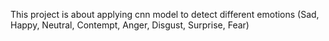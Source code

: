 This project is about applying cnn model to detect different emotions (Sad, Happy, Neutral, Contempt, Anger, Disgust, Surprise, Fear)
